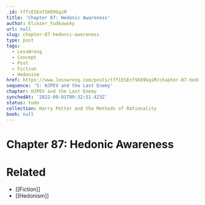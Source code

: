 ```yaml
---
_id: tffiESEnfSK89GqiM
title: 'Chapter 87: Hedonic Awareness'
author: Eliezer_Yudkowsky
url: null
slug: chapter-87-hedonic-awareness
type: post
tags:
  - LessWrong
  - Concept
  - Post
  - Fiction
  - Hedonism
href: https://www.lesswrong.com/posts/tffiESEnfSK89GqiM/chapter-87-hedonic-awareness
sequence: '5: HJPEV and the Last Enemy'
chapter: HJPEV and the Last Enemy
synchedAt: '2022-09-01T09:32:51.423Z'
status: todo
collection: Harry Potter and the Methods of Rationality
book: null
---
```


# Chapter 87: Hedonic Awareness


# Related

- [[Fiction]]
- [[Hedonism]]